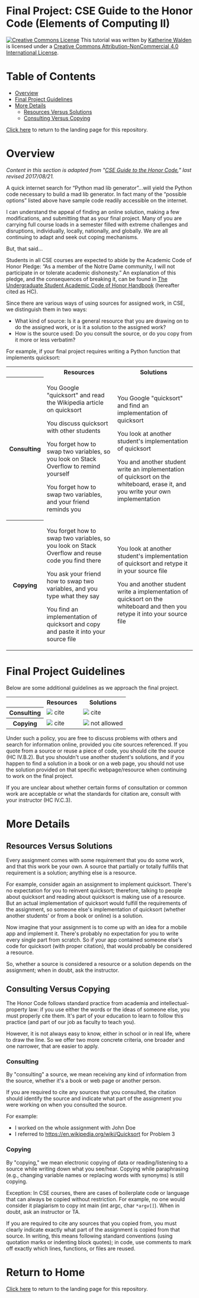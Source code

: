 # Final Project: CSE Guide to the Honor Code (Elements of Computing II)

<a href="http://creativecommons.org/licenses/by-nc/4.0/" rel="license"><img style="border-width: 0;" src="https://i.creativecommons.org/l/by-nc/4.0/88x31.png" alt="Creative Commons License" /></a>
This tutorial was written by <a href="https://github.com/kwaldenphd">Katherine Walden</a> is licensed under a <a href="http://creativecommons.org/licenses/by-nc/4.0/" rel="license">Creative Commons Attribution-NonCommercial 4.0 International License</a>.

# Table of Contents

- [Overview](#overview)
- [Final Project Guidelines](#final-project-guidelines)
- [More Details](#more-details)
  * [Resources Versus Solutions](#resources-versus-solutions)
  * [Consulting Versus Copying](#consulting-versus-copying)

[Click here](https://github.com/kwaldenphd/eoc-final-project-resources) to return to the landing page for this repository.

# Overview

*Content in this section is adapted from "[CSE Guide to the Honor Code](https://cse.nd.edu/undergraduate/cse-guide-to-the-honor-code)," last revised 2017/08/21.*

A quick internet search for “Python mad lib generator”...will yield the Python code necessary to build a mad lib generator. In fact many of the “possible options” listed above have sample code readily accessible on the internet.

I can understand the appeal of finding an online solution, making a few modifications, and submitting that as your final project. Many of you are carrying full course loads in a semester filled with extreme challenges and disruptions, individually, locally, nationally, and globally. We are all continuing to adapt and seek out coping mechanisms.

But, that said...

Students in all CSE courses are expected to abide by the Academic Code of Honor Pledge: “As a member of the Notre Dame community, I will not participate in or tolerate academic dishonesty.” An explanation of this pledge, and the consequences of breaking it, can be found in [The Undergraduate Student Academic Code of Honor Handbook](https://honorcode.nd.edu/) (hereafter cited as HC). 

Since there are various ways of using sources for assigned work, in CSE, we distinguish them in two ways:
- What kind of source: Is it a general resource that you are drawing on to do the assigned work, or is it a solution to the assigned work?
- How is the source used: Do you consult the source, or do you copy from it more or less verbatim?

For example, if your final project requires writing a Python function that implements quicksort:
<table><tr><td></td>
    <th>Resources</th>
    <th>Solutions</th>
    </tr>
    <tr><th>Consulting</th>
        <td> <p>You Google "quicksort" and read the Wikipedia article on quicksort</p>
                <p>You discuss quicksort with other students</p>
                <p>You forget how to swap two variables, so you look on Stack Overflow to remind yourself</p>
                <p>You forget how to swap two variables, and your friend reminds you</p></td>
        <td> <p>You Google "quicksort" and find an implementation of quicksort</p>
                <p>You look at another student's implementation of quicksort</p>
                <p>You and another student write an implementation of quicksort on the whiteboard, erase it, and you write your own implementation</p>
        </td>
    </tr>
    <tr><th>Copying</th>
        <td> <p>You forget how to swap two variables, so you look on Stack Overflow and reuse code you find there</p>
                <p>You ask your friend how to swap two variables, and you type what they say</p>
                <p>You find an implementation of quicksort and copy and paste it into your source file</p>
        </td>
        <td><p>You look at another student's implementation of quicksort and retype it in your source file</p>
            <p>You and another student write a implementation of quicksort on the whiteboard and then you retype it into your source file</p>
        </td>
    </tr>
    </table>

# Final Project Guidelines

Below are some additional guidelines as we approach the final project.  

<table><tr><td></td>
    <th>Resources</th>
    <th>Solutions</th>
    </tr>
    <tr><th>Consulting</th>
        <td><img src="https://via.placeholder.com/15/008000/000000?text=+">  cite</td>
        <td><img src="https://via.placeholder.com/15/008000/000000?text=+">  cite</td>
    </tr>
    <tr><th>Copying</th>
        <td><img src="https://via.placeholder.com/15/008000/000000?text=+">  cite</td>
        <td><img src="https://via.placeholder.com/15/FF0000/000000?text=+">  not allowed</td>
    </tr>
    </table>
    
Under such a policy, you are free to discuss problems with others and search for information online, provided you cite sources referenced. If you quote from a source or reuse a piece of code, you should cite the source (HC IV.B.2). But you shouldn't use another student's solutions, and if you happen to find a solution in a book or on a web page, you should not use the solution provided on that specific webpage/resource when continuing to work on the final project.

If you are unclear about whether certain forms of consultation or common work are acceptable or what the standards for citation are, consult with your instructor (HC IV.C.3).

# More Details

## Resources Versus Solutions

Every assignment comes with some requirement that you do some work, and that this work be your own. A source that partially or totally fulfills that requirement is a solution; anything else is a resource.

For example, consider again an assignment to implement quicksort. There's no expectation for you to reinvent quicksort; therefore, talking to people about quicksort and reading about quicksort is making use of a resource. But an actual implementation of quicksort would fulfill the requirements of the assignment, so someone else's implementation of quicksort (whether another students' or from a book or online) is a solution.

Now imagine that your assignment is to come up with an idea for a mobile app and implement it. There's probably no expectation for you to write every single part from scratch. So if your app contained someone else's code for quicksort (with proper citation), that would probably be considered a resource.

So, whether a source is considered a resource or a solution depends on the assignment; when in doubt, ask the instructor.

## Consulting Versus Copying

The Honor Code follows standard practice from academia and intellectual-property law: if you use either the words or the ideas of someone else, you must properly cite them. It's part of your education to learn to follow this practice (and part of our job as faculty to teach you).

However, it is not always easy to know, either in school or in real life, where to draw the line. So we offer two more concrete criteria, one broader and one narrower, that are easier to apply.

### Consulting

By "consulting" a source, we mean receiving any kind of information from the source, whether it's a book or web page or another person.

If you are required to cite any sources that you consulted, the citation should identify the source and indicate what part of the assignment you were working on when you consulted the source. 

For example:
- I worked on the whole assignment with John Doe
- I referred to https://en.wikipedia.org/wiki/Quicksort for Problem 3

### Copying

By "copying," we mean electronic copying of data or reading/listening to a source while writing down what you see/hear. Copying while paraphrasing (e.g., changing variable names or replacing words with synonyms) is still copying.

Exception: In CSE courses, there are cases of boilerplate code or language that can always be copied without restriction. For example, no one would consider it plagiarism to copy int main (int argc, char `*argv[]`). When in doubt, ask an instructor or TA.

If you are required to cite any sources that you copied from, you must clearly indicate exactly what part of the assignment is copied from that source. In writing, this means following standard conventions (using quotation marks or indenting block quotes); in code, use comments to mark off exactly which lines, functions, or files are reused. 

# Return to Home
[Click here](https://github.com/kwaldenphd/eoc-final-project-resources) to return to the landing page for this repository.
